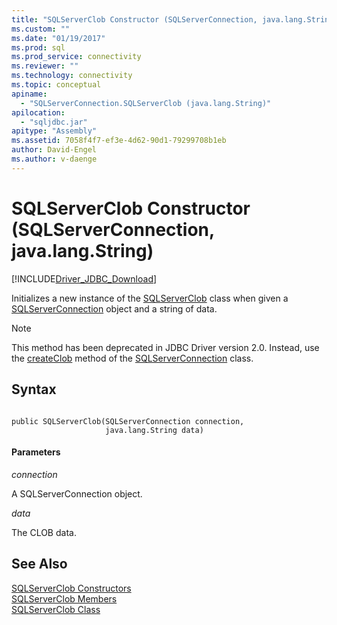 ```yaml
---
title: "SQLServerClob Constructor (SQLServerConnection, java.lang.String) | Microsoft Docs"
ms.custom: ""
ms.date: "01/19/2017"
ms.prod: sql
ms.prod_service: connectivity
ms.reviewer: ""
ms.technology: connectivity
ms.topic: conceptual
apiname: 
  - "SQLServerConnection.SQLServerClob (java.lang.String)"
apilocation: 
  - "sqljdbc.jar"
apitype: "Assembly"
ms.assetid: 7058f4f7-ef3e-4d62-90d1-79299708b1eb
author: David-Engel
ms.author: v-daenge
---
```

# SQLServerClob Constructor (SQLServerConnection, java.lang.String)
[!INCLUDE[Driver_JDBC_Download](../../../includes/driver_jdbc_download.md)]

  Initializes a new instance of the [SQLServerClob](../../../connect/jdbc/reference/sqlserverclob-class.md) class when given a [SQLServerConnection](../../../connect/jdbc/reference/sqlserverconnection-class.md) object and a string of data.  
  
> [!NOTE]  
>  This method has been deprecated in JDBC Driver version 2.0. Instead, use the [createClob](../../../connect/jdbc/reference/createclob-method-sqlserverconnection.md) method of the [SQLServerConnection](../../../connect/jdbc/reference/sqlserverconnection-class.md) class.  
  
## Syntax  
  
```  
  
public SQLServerClob(SQLServerConnection connection,  
                     java.lang.String data)  
```  
  
#### Parameters  
 *connection*  
  
 A SQLServerConnection object.  
  
 *data*  
  
 The CLOB data.  
  
## See Also  
 [SQLServerClob Constructors](../../../connect/jdbc/reference/sqlserverclob-constructors.md)   
 [SQLServerClob Members](../../../connect/jdbc/reference/sqlserverclob-members.md)   
 [SQLServerClob Class](../../../connect/jdbc/reference/sqlserverclob-class.md)  
  
  
